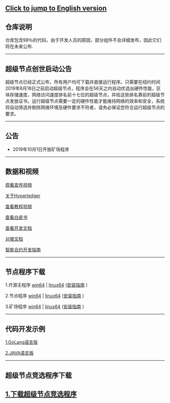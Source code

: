 [Click to jump to English version](https://github.com/jiqiren2019/ctk/blob/master/README.md)
---


## 仓库说明
仓库包含98％的代码，由于开发人员的原因，部分组件不会详细发布，因此它们将在未来公布.

---

## 超级节点创世启动公告
超级节点已经正式公布，所有用户均可下载并直接运行程序。只需要在纽约时间2019年8月18日之前启动超级节点，程序会在56天之内自动优选出硬件性能，区块存储速度，网络访问速度排名前十七位的超级节点，并给这些排名靠前的超级节点发放证书。运行超级节点需要一定的硬件性能才能维持网络的效率和安全，系统将自动筛选并剔除网络环境及硬件要求不符者，请务必保证您符合运行超级节点的要求。

---

## 公告

+ 2019年10月1日开放矿场程序

---



## 数据和视频

[观看宣传视频](https://v.youku.com/v_show/id_XNDI3MzczNjYzMg==.html?spm=a2h0j.11185381.listitem_page1.5~A)

[关于Hyperledger](https://www.youtube.com/watch?v=fJBkx7QH7nk)

[查看教程视频](https://v.youku.com/v_show/id_XNDI2OTYxMTg0NA==.html?spm=a2h3j.8428770.3416059.1)

[查看白皮书](https://github.com/jiqiren2019/ctk/blob/master/Hyperledger%20Ctk%E5%AE%98%E6%96%B9%E7%99%BD%E7%9A%AE%E4%B9%A6.pdf)

[查看开发文档](https://github.com/jiqiren2019/ctk/blob/master/api.pdf)

[对接文档](https://github.com/jiqiren2019/ctk/blob/master/bourse-docking-process.pdf)

[智能合约开发指南](https://github.com/jiqiren2019/ctk/blob/master/smart_contract/README.md)

---




## 节点程序下载

1.开源主程序 [win64](https://github.com/jiqiren2019/ctk/raw/master/release/node/win/super_node.zip) | [linux64](https://github.com/jiqiren2019/ctk/raw/master/release/node/linux/super_node.zip)  ([安装指南](https://github.com/jiqiren2019/ctk/blob/master/open-source-main-program-installation-guide.md)  )


2.节点程序 [win64](https://github.com/jiqiren2019/ctk/raw/master/release/node/win/normal_node.zip) | [linux64](https://github.com/jiqiren2019/ctk/raw/master/release/node/linux/normal_node.zip)  ([安装指南](https://github.com/jiqiren2019/ctk/blob/master/node-installation-guide.md)  )
 
 
 
3.矿场程序 [win64](https://github.com/jiqiren2019/ctk/raw/master/release/node/win/pool_node.zip) | [linux64](https://github.com/jiqiren2019/ctk/raw/master/release/node/linux/pool_node.zip)  ([安装指南](https://github.com/jiqiren2019/ctk/blob/master/mine-field-installation-guide.md)  )
 

---


## 代码开发示例


[1.GoLang语言版](https://github.com/jiqiren2019/ctk/raw/master/ctk-example-go.zip)  

[2.JAVA语言版](https://github.com/jiqiren2019/ctk/raw/master/ctk-api-example-java.zip)

---


## 超级节点竞选程序下载

[1.下载超级节点竞选程序](https://github.com/jiqiren2019/ctk/raw/master/Super%20Node/super.zip)
---
